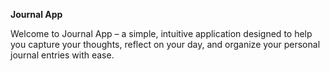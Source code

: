 **Journal App**

Welcome to Journal App – a simple, intuitive application designed to help you capture your thoughts, reflect on your day, and organize your personal journal entries with ease.
